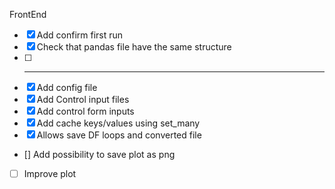 FrontEnd
 - [x] Add confirm first run
 - [x] Check that pandas file have the same structure
 - [ ] -------------------
 - [x] Add config file
 - [x] Add Control input files
 - [x] Add control form inputs
 - [x] Add cache keys/values using set_many
 - [x] Allows save DF loops and converted file
 - [] Add possibility to save plot as png
 - [ ] Improve plot

